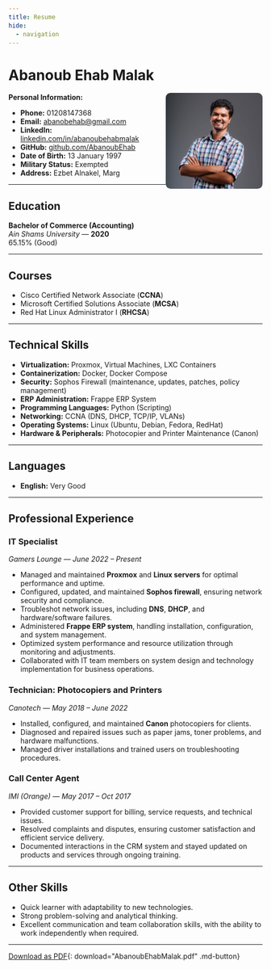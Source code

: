 ```yaml
---
title: Resume
hide:
  - navigation
---
```


# Abanoub Ehab Malak
<img style="float: right; border-radius: 5%;" src="assets/profile.jpg"  width="192" height="190">

**Personal Information:**

- **Phone:** 01208147368
- **Email:** [abanobehab@gmail.com](mailto:abanobehab@gmail.com)
- **LinkedIn:** [linkedin.com/in/abanoubehabmalak](http://linkedin.com/in/abanoubehabmalak)
- **GitHub:** [github.com/AbanoubEhab](http://github.com/AbanoubEhab)
- **Date of Birth:** 13 January 1997
- **Military Status:** Exempted
- **Address:** Ezbet Alnakel, Marg

---

## **Education**

**Bachelor of Commerce (Accounting)**  
*Ain Shams University* — **2020**  
65.15% (Good)

---

## **Courses**

- Cisco Certified Network Associate (**CCNA**)
- Microsoft Certified Solutions Associate (**MCSA**)
- Red Hat Linux Administrator I (**RHCSA**)

---

## **Technical Skills**

- **Virtualization:** Proxmox, Virtual Machines, LXC Containers
- **Containerization:** Docker, Docker Compose
- **Security:** Sophos Firewall (maintenance, updates, patches, policy management)
- **ERP Administration:** Frappe ERP System
- **Programming Languages:** Python (Scripting)
- **Networking:** CCNA (DNS, DHCP, TCP/IP, VLANs)
- **Operating Systems:** Linux (Ubuntu, Debian, Fedora, RedHat)
- **Hardware & Peripherals:** Photocopier and Printer Maintenance (Canon)

---

## **Languages**

- **English:** Very Good

---

## **Professional Experience**

### **IT Specialist**

*Gamers Lounge* — *June 2022 – Present*

- Managed and maintained **Proxmox** and **Linux servers** for optimal performance and uptime.
- Configured, updated, and maintained **Sophos firewall**, ensuring network security and compliance.
- Troubleshot network issues, including **DNS**, **DHCP**, and hardware/software failures.
- Administered **Frappe ERP system**, handling installation, configuration, and system management.
- Optimized system performance and resource utilization through monitoring and adjustments.
- Collaborated with IT team members on system design and technology implementation for business operations.

### **Technician: Photocopiers and Printers**

*Canotech* — *May 2018 – June 2022*

- Installed, configured, and maintained **Canon** photocopiers for clients.
- Diagnosed and repaired issues such as paper jams, toner problems, and hardware malfunctions.
- Managed driver installations and trained users on troubleshooting procedures.

### **Call Center Agent**

*IMI (Orange)* — *May 2017 – Oct 2017*

- Provided customer support for billing, service requests, and technical issues.
- Resolved complaints and disputes, ensuring customer satisfaction and efficient service delivery.
- Documented interactions in the CRM system and stayed updated on products and services through ongoing training.

---

## **Other Skills**

- Quick learner with adaptability to new technologies.
- Strong problem-solving and analytical thinking.
- Excellent communication and team collaboration skills, with the ability to work independently when required.

---

[Download as PDF](assets/AbanoubEhabMalak.pdf){: download="AbanoubEhabMalak.pdf" .md-button}

